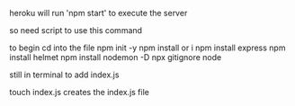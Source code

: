 heroku will run 'npm start' to execute the server

so need script to use this command

to begin cd into the file
 npm init -y
 npm install or i
 npm install express
 npm install helmet
 npm install nodemon -D
 npx gitignore node

 still in terminal to add index.js
  
  touch index.js  creates the index.js file 